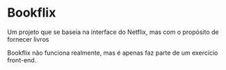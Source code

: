 # Bookflix

Um projeto que se baseia na interface do Netflix, mas com o propósito de fornecer livros

Bookflix não funciona realmente, mas é apenas faz parte de um exercício front-end.